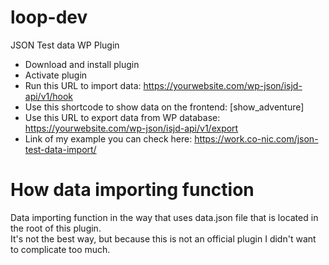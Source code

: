 # loop-dev
JSON Test data WP Plugin

* Download and install plugin
* Activate plugin
* Run this URL to import data: https://yourwebsite.com/wp-json/isjd-api/v1/hook
* Use this shortcode to show data on the frontend: [show_adventure]
* Use this URL to export data from WP database: https://yourwebsite.com/wp-json/isjd-api/v1/export
* Link of my example you can check here: https://work.co-nic.com/json-test-data-import/

# How data importing function
Data importing function in the way that uses data.json file that is located in the root of this plugin.<br>
It's not the best way, but because this is not an official plugin I didn't want to complicate too much.
